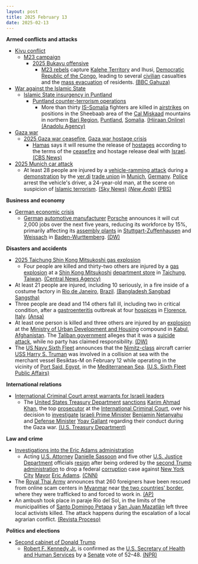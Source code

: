 ```yaml
---
layout: post
title: 2025 February 13
date: 2025-02-13
---
```



**Armed conflicts and attacks**

* [Kivu conflict](https://en.wikipedia.org/wiki/Kivu_conflict "Kivu conflict")
  + [M23 campaign](https://en.wikipedia.org/wiki/M23_campaign_%282022%E2%80%93present%29 "M23 campaign (2022–present)")
    - [2025 Bukavu offensive](https://en.wikipedia.org/wiki/2025_Bukavu_offensive "2025 Bukavu offensive")
      * [M23 rebels](https://en.wikipedia.org/wiki/March_23_Movement "March 23 Movement") capture [Kalehe Territory](https://en.wikipedia.org/wiki/Kalehe_Territory "Kalehe Territory") and Ihusi, [Democratic Republic of the Congo](https://en.wikipedia.org/wiki/Democratic_Republic_of_the_Congo "Democratic Republic of the Congo"), leading to several [civilian](https://en.wikipedia.org/wiki/Civilian "Civilian") casualties and the [mass evacuation](https://en.wikipedia.org/wiki/Mass_evacuation "Mass evacuation") of residents. [(BBC Gahuza)](https://www.bbc.com/gahuza/articles/c627y43r615o)
* [War against the Islamic State](https://en.wikipedia.org/wiki/War_against_the_Islamic_State "War against the Islamic State")
  + [Islamic State insurgency in Puntland](https://en.wikipedia.org/wiki/Islamic_State_insurgency_in_Puntland "Islamic State insurgency in Puntland")
    - [Puntland counter-terrorism operations](https://en.wikipedia.org/wiki/Puntland_counter-terrorism_operations "Puntland counter-terrorism operations")
      * More than thirty [IS–Somalia](https://en.wikipedia.org/wiki/Islamic_State_%E2%80%93_Somalia_Province "Islamic State – Somalia Province") fighters are killed in [airstrikes](https://en.wikipedia.org/wiki/Airstrike "Airstrike") on positions in the Sheebaab area of the [Cal Miskaad](https://en.wikipedia.org/wiki/Cal_Miskaad "Cal Miskaad") mountains in northern [Bari Region](https://en.wikipedia.org/wiki/Bari_Region "Bari Region"), [Puntland](https://en.wikipedia.org/wiki/Puntland "Puntland"), [Somalia](https://en.wikipedia.org/wiki/Somalia "Somalia"). [(Hiiraan Online)](https://www.hiiraan.com/news4/2025/Feb/200230/new_airstrikes_in_somalia_s_puntland_kill_more_than_30_daesh_fighters.aspx) [(Anadolu Agency)](http://v.aa.com.tr/3480301)
* [Gaza war](https://en.wikipedia.org/wiki/Gaza_war "Gaza war")
  + [2025 Gaza war ceasefire](https://en.wikipedia.org/wiki/2025_Gaza_war_ceasefire "2025 Gaza war ceasefire"), [Gaza war hostage crisis](https://en.wikipedia.org/wiki/Gaza_war_hostage_crisis "Gaza war hostage crisis")
    - [Hamas](https://en.wikipedia.org/wiki/Hamas "Hamas") says it will resume the release of [hostages](https://en.wikipedia.org/wiki/Hostage "Hostage") according to the terms of the [ceasefire](https://en.wikipedia.org/wiki/Ceasefire "Ceasefire") and hostage release deal with [Israel](https://en.wikipedia.org/wiki/Israel "Israel"). [(CBS News)](https://www.cbsnews.com/news/hamas-to-release-israeli-hostages-per-gaza-ceasefire/)
* [2025 Munich car attack](https://en.wikipedia.org/wiki/2025_Munich_car_attack "2025 Munich car attack")
  + At least 28 people are injured by a [vehicle-ramming attack](https://en.wikipedia.org/wiki/Vehicle-ramming_attack "Vehicle-ramming attack") during a [demonstration](https://en.wikipedia.org/wiki/Political_demonstration "Political demonstration") by the [ver.di](https://en.wikipedia.org/wiki/Ver.di "Ver.di") [trade union](https://en.wikipedia.org/wiki/Trade_union "Trade union") in [Munich](https://en.wikipedia.org/wiki/Munich "Munich"), [Germany](https://en.wikipedia.org/wiki/Germany "Germany"). [Police](https://en.wikipedia.org/wiki/Polizeipr%C3%A4sidium_M%C3%BCnchen "Polizeipräsidium München") arrest the vehicle's driver, a 24-year-old man, at the scene on suspicion of [Islamic terrorism](https://en.wikipedia.org/wiki/Islamic_terrorism "Islamic terrorism"). [(Sky News)](https://news.sky.com/story/munich-latest-major-police-operation-after-car-drives-into-crowd-in-german-city-13308334) [(*New Arab*)](https://www.newarab.com/news/afghan-arrested-after-car-ramming-attack-injures-28-germany) [(PBS)](https://www.pbs.org/newshour/world/german-authorities-say-they-are-investigating-possible-islamic-extremist-motive-for-munich-car-ramming-attack)

**Business and economy**

* [German economic crisis](https://en.wikipedia.org/wiki/German_economic_crisis_%282022%E2%80%93present%29 "German economic crisis (2022–present)")
  + [German](https://en.wikipedia.org/wiki/Germany "Germany") [automotive manufacturer](https://en.wikipedia.org/wiki/Automobile_industry "Automobile industry") [Porsche](https://en.wikipedia.org/wiki/Porsche "Porsche") announces it will cut 2,000 jobs over the next five years, reducing its workforce by 15%, primarily affecting its [assembly plants](https://en.wikipedia.org/wiki/Assembly_plant "Assembly plant") in [Stuttgart-Zuffenhausen](https://en.wikipedia.org/wiki/Zuffenhausen "Zuffenhausen") and [Weissach](https://en.wikipedia.org/wiki/Weissach "Weissach") in [Baden-Wurttemberg](https://en.wikipedia.org/wiki/Baden-Wurttemberg "Baden-Wurttemberg"). [(DW)](https://www.dw.com/en/germany-porsche-set-to-slash-jobs-by-2029/a-69581927)

**Disasters and accidents**

* [2025 Taichung Shin Kong Mitsukoshi gas explosion](https://en.wikipedia.org/wiki/2025_Taichung_Shin_Kong_Mitsukoshi_gas_explosion "2025 Taichung Shin Kong Mitsukoshi gas explosion")
  + Four people are killed and thirty-two others are injured by a [gas explosion](https://en.wikipedia.org/wiki/Gas_explosion "Gas explosion") at a [Shin Kong Mitsukoshi](https://en.wikipedia.org/wiki/Shin_Kong_Mitsukoshi "Shin Kong Mitsukoshi") [department store](https://en.wikipedia.org/wiki/Department_store "Department store") in [Taichung](https://en.wikipedia.org/wiki/Taichung "Taichung"), [Taiwan](https://en.wikipedia.org/wiki/Taiwan "Taiwan"). [(Central News Agency)](https://focustaiwan.tw/society/202502130009)
* At least 21 people are injured, including 10 seriously, in a fire inside of a costume factory in [Rio de Janeiro](https://en.wikipedia.org/wiki/Rio_de_Janeiro "Rio de Janeiro"), [Brazil](https://en.wikipedia.org/wiki/Brazil "Brazil"). [(Bangladesh Sangbad Sangstha)](https://www.bssnews.net/international/246194)
* Three people are dead and 114 others fall ill, including two in critical condition, after a [gastroenteritis](https://en.wikipedia.org/wiki/Gastroenteritis "Gastroenteritis") outbreak at four [hospices](https://en.wikipedia.org/wiki/Hospice "Hospice") in [Florence](https://en.wikipedia.org/wiki/Florence "Florence"), [Italy](https://en.wikipedia.org/wiki/Italy "Italy"). [(Ansa)](https://www.ansa.it/amp/toscana/notizie/2025/02/13/intossicazione-alimentare-in-4-rsa-tre-morti-a-firenze_9231de55-299f-48a6-ba69-f75c09143156.html)
* At least one person is killed and three others are injured by an [explosion](https://en.wikipedia.org/wiki/Explosion "Explosion") at the [Ministry of Urban Development and Housing](https://en.wikipedia.org/wiki/Ministry_of_Urban_Development_and_Housing_%28Afghanistan%29 "Ministry of Urban Development and Housing (Afghanistan)") compound in [Kabul](https://en.wikipedia.org/wiki/Kabul "Kabul"), [Afghanistan](https://en.wikipedia.org/wiki/Afghanistan "Afghanistan"). The [Taliban government](https://en.wikipedia.org/wiki/Taliban_government "Taliban government") alleges that it was a [suicide attack](https://en.wikipedia.org/wiki/Suicide_attack "Suicide attack"), while no party has claimed responsibility. [(DW)](https://www.dw.com/en/afghanistan-apparent-suicide-blast-targets-ministry-complex/a-71591784)
* The [US Navy Sixth Fleet](https://en.wikipedia.org/wiki/United_States_Sixth_Fleet "United States Sixth Fleet") announces that the [Nimitz-class](https://en.wikipedia.org/wiki/Nimitz-class "Nimitz-class") aircraft carrier [USS Harry S. Truman](https://en.wikipedia.org/wiki/USS_Harry_S._Truman "USS Harry S. Truman") was involved in a collision at sea with the merchant vessel Besiktas-M on February 12 while operating in the vicinity of [Port Said, Egypt](https://en.wikipedia.org/wiki/Port_Said%2C_Egypt "Port Said, Egypt"), in the [Mediterranean Sea](https://en.wikipedia.org/wiki/Mediterranean_Sea "Mediterranean Sea"). [(U.S. Sixth Fleet Public Affairs)](https://www.c6f.navy.mil/Press-Room/News/Article/4065260/uss-harry-s-truman-involved-in-collision-at-sea/)

**International relations**

* [International Criminal Court arrest warrants for Israeli leaders](https://en.wikipedia.org/wiki/International_Criminal_Court_arrest_warrants_for_Israeli_leaders "International Criminal Court arrest warrants for Israeli leaders")
  + The [United States Treasury Department](https://en.wikipedia.org/wiki/United_States_Department_of_the_Treasury "United States Department of the Treasury") [sanctions](https://en.wikipedia.org/wiki/Sanctions_%28law%29 "Sanctions (law)") [Karim Ahmad Khan](https://en.wikipedia.org/wiki/Karim_Ahmad_Khan "Karim Ahmad Khan"), the top [prosecutor](https://en.wikipedia.org/wiki/Prosecutor "Prosecutor") at the [International Criminal Court](https://en.wikipedia.org/wiki/International_Criminal_Court "International Criminal Court"), over his decision to [investigate](https://en.wikipedia.org/wiki/International_Criminal_Court_investigation_in_Palestine "International Criminal Court investigation in Palestine") [Israeli Prime Minister](https://en.wikipedia.org/wiki/Prime_Minister_of_Israel "Prime Minister of Israel") [Benjamin Netanyahu](https://en.wikipedia.org/wiki/Benjamin_Netanyahu "Benjamin Netanyahu") and [Defense Minister](https://en.wikipedia.org/wiki/Ministry_of_Defense_%28Israel%29 "Ministry of Defense (Israel)") [Yoav Gallant](https://en.wikipedia.org/wiki/Yoav_Gallant "Yoav Gallant") regarding their conduct during the Gaza war. [(U.S. Treasury Department)](https://ofac.treasury.gov/recent-actions/20250213)

**Law and crime**

* [Investigations into the Eric Adams administration](https://en.wikipedia.org/wiki/Investigations_into_the_Eric_Adams_administration "Investigations into the Eric Adams administration")
  + Acting [U.S. Attorney](https://en.wikipedia.org/wiki/U.S._Attorney "U.S. Attorney") [Danielle Sassoon](https://en.wikipedia.org/wiki/Danielle_Sassoon "Danielle Sassoon") and five other [U.S. Justice Department](https://en.wikipedia.org/wiki/U.S._Justice_Department "U.S. Justice Department") officials [resign](https://en.wikipedia.org/wiki/Resign "Resign") after being ordered by the [second Trump administration](https://en.wikipedia.org/wiki/Second_Trump_administration "Second Trump administration") to drop a federal [corruption](https://en.wikipedia.org/wiki/Corruption_in_the_United_States "Corruption in the United States") case against [New York City](https://en.wikipedia.org/wiki/New_York_City "New York City") [Mayor](https://en.wikipedia.org/wiki/Mayor_of_New_York_City "Mayor of New York City") [Eric Adams](https://en.wikipedia.org/wiki/Eric_Adams "Eric Adams"). [(CNN)](https://www.cnn.com/2025/02/13/politics/danielle-sassoon-eric-adams-us-attorney/index.html)
* The [Royal Thai Army](https://en.wikipedia.org/wiki/Royal_Thai_Army "Royal Thai Army") announces that 260 foreigners have been rescued from online scam centers in [Myanmar](https://en.wikipedia.org/wiki/Myanmar "Myanmar") near [the two countries' border](https://en.wikipedia.org/wiki/Myanmar%E2%80%93Thailand_border "Myanmar–Thailand border"), where they were trafficked to and forced to work in. [(AP)](https://apnews.com/article/myanmar-scam-centers-thailand-army-myawaddy-trafficking-853f556f08a2bacb3991589fc8ab3588)
* An ambush took place in paraje Río del Sol, in the limits of the municipalities of [Santo Domingo Petapa](https://en.wikipedia.org/wiki/Santo_Domingo_Petapa "Santo Domingo Petapa") y [San Juan Mazatlán](https://en.wikipedia.org/wiki/San_Juan_Mazatl%C3%A1n "San Juan Mazatlán") left three local activists killed. The attack happens during the escalation of a local agrarian conflict. [(Revista Proceso)](https://www.proceso.com.mx/nacional/estados/2025/2/13/emboscada-deja-muertos-en-los-limites-de-santo-domingo-petapa-san-juan-mazatlan-oaxaca-345581.html)

**Politics and elections**

* [Second cabinet of Donald Trump](https://en.wikipedia.org/wiki/Second_cabinet_of_Donald_Trump "Second cabinet of Donald Trump")
  + [Robert F. Kennedy Jr.](https://en.wikipedia.org/wiki/Robert_F._Kennedy_Jr. "Robert F. Kennedy Jr.") is confirmed as the [U.S. Secretary of Health and Human Services](https://en.wikipedia.org/wiki/United_States_Secretary_of_Health_and_Human_Services "United States Secretary of Health and Human Services") by a [Senate](https://en.wikipedia.org/wiki/United_States_Senate "United States Senate") vote of 52–48. [(NPR)](https://www.npr.org/sections/shots-health-news/2025/02/13/nx-s1-5294591/rfk-jr-trump-health-human-services-hhs-vaccines)
